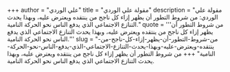 +++
author = "علي الوردي"
title = "مقولة علي الوردي"
description = "مقولة علي الوردي: من شروط التطور أن يظهر إزاء كل ناجح من ينتقده ويعترض عليه، وبهذا يحدث التنازع الاجتماعي الذي يدفع الناس نحو الحركة النامية."
quote = '''من شروط التطور أن يظهر إزاء كل ناجح من ينتقده ويعترض عليه، وبهذا يحدث التنازع الاجتماعي الذي يدفع الناس نحو الحركة النامية.''' 
slug = "من-شروط-التطور-أن-يظهر-إزاء-كل-ناجح-من-ينتقده-ويعترض-عليه-وبهذا-يحدث-التنازع-الاجتماعي-الذي-يدفع-الناس-نحو-الحركة-النامية"
+++
من شروط التطور أن يظهر إزاء كل ناجح من ينتقده ويعترض عليه، وبهذا يحدث التنازع الاجتماعي الذي يدفع الناس نحو الحركة النامية.
